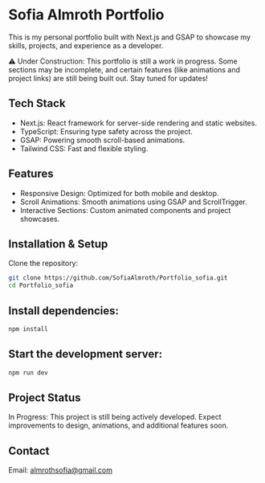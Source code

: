 # Sofia Almroth Portfolio
This is my personal portfolio built with Next.js and GSAP to showcase my skills, projects, and experience as a developer.

⚠️ Under Construction: This portfolio is still a work in progress. Some sections may be incomplete, and certain features (like animations and project links) are still being built out. Stay tuned for updates!

## Tech Stack
- Next.js: React framework for server-side rendering and static websites.
- TypeScript: Ensuring type safety across the project.
- GSAP: Powering smooth scroll-based animations.
- Tailwind CSS: Fast and flexible styling.

## Features
- Responsive Design: Optimized for both mobile and desktop.
- Scroll Animations: Smooth animations using GSAP and ScrollTrigger.
- Interactive Sections: Custom animated components and project showcases.

## Installation & Setup
Clone the repository:
```bash
git clone https://github.com/SofiaAlmroth/Portfolio_sofia.git
cd Portfolio_sofia
```

## Install dependencies:
```bash
npm install
```

## Start the development server:
```bash
npm run dev
```

## Project Status
In Progress: This project is still being actively developed. Expect improvements to design, animations, and additional features soon.

## Contact
Email: almrothsofia@gmail.com
